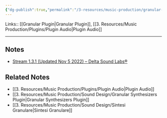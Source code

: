 ```yaml
---
{"dg-publish":true,"permalink":"/3-resources/music-production/granular-effect-plugin/"}
---
```


Links:: [[Granular Plugin\|Granular Plugin]], [[3. Resources/Music Production/Plugins/Plugin Audio\|Plugin Audio]]

---

## Notes

- [Stream 1.3.1 (Updated Nov 5 2022) – Delta Sound Labs®](https://www.deltasoundlabs.com/product/stream/)



## Related Notes

- [[3. Resources/Music Production/Plugins/Plugin Audio\|Plugin Audio]]
- [[3. Resources/Music Production/Sound Design/Granular Synthesizers Plugin\|Granular Synthesizers Plugin]]
- [[3. Resources/Music Production/Sound Design/Sintesi Granulare\|Sintesi Granulare]]
